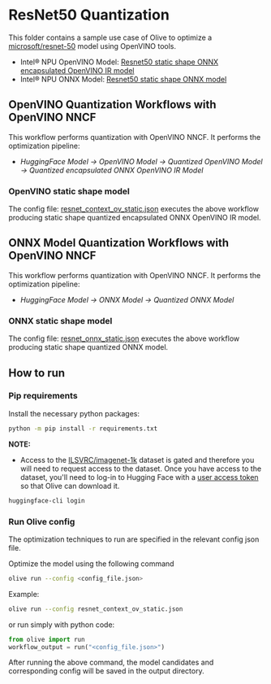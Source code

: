 # ResNet50 Quantization

This folder contains a sample use case of Olive to optimize a [microsoft/resnet-50](https://huggingface.co/microsoft/resnet-50) model using OpenVINO tools.

- Intel® NPU OpenVINO Model: [Resnet50 static shape ONNX encapsulated OpenVINO IR model](#openvino-static-shape-model)
- Intel® NPU ONNX Model: [Resnet50 static shape ONNX model](#onnx-static-shape-model)

## OpenVINO Quantization Workflows with OpenVINO NNCF

This workflow performs quantization with OpenVINO NNCF. It performs the optimization pipeline:

- *HuggingFace Model -> OpenVINO Model -> Quantized OpenVINO Model -> Quantized encapsulated ONNX OpenVINO IR Model*

### OpenVINO static shape model

The config file: [resnet_context_ov_static.json](resnet_context_ov_static.json) executes the above workflow producing static shape quantized encapsulated ONNX OpenVINO IR model.

## ONNX Model Quantization Workflows with OpenVINO NNCF

This workflow performs quantization with OpenVINO NNCF. It performs the optimization pipeline:

- *HuggingFace Model -> ONNX Model -> Quantized ONNX Model*

### ONNX static shape model

The config file: [resnet_onnx_static.json](resnet_onnx_static.json) executes the above workflow producing static shape quantized ONNX model.

## How to run

### Pip requirements

Install the necessary python packages:

```bash
python -m pip install -r requirements.txt
```

**NOTE:**

- Access to the [ILSVRC/imagenet-1k](https://huggingface.co/datasets/ILSVRC/imagenet-1k) dataset is gated and therefore you will need to request access to the dataset. Once you have access to the dataset, you'll need to log-in to Hugging Face with a [user access token](https://huggingface.co/docs/hub/security-tokens) so that Olive can download it.

```bash
huggingface-cli login
```

### Run Olive config

The optimization techniques to run are specified in the relevant config json file.

Optimize the model using the following command

```bash
olive run --config <config_file.json>
```

Example:

```bash
olive run --config resnet_context_ov_static.json
```

or run simply with python code:

```python
from olive import run
workflow_output = run("<config_file.json>")
```

After running the above command, the model candidates and corresponding config will be saved in the output directory.
